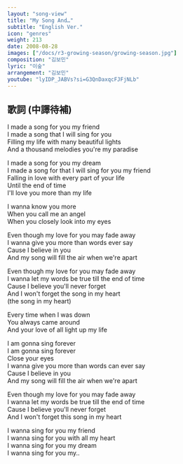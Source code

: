 ```yaml
---
layout: "song-view"
title: "My Song And…"
subtitle: "English Ver."
icon: "genres"
weight: 213
date: 2008-08-28
images: ["/docs/r3-growing-season/growing-season.jpg"]
composition: "김보민"
lyric: "이숲"
arrangement: "김보민"
youtube: "lyIDP_JABVs?si=G3QnDaxqcFJFjNLb"
---
```


## 歌詞 (中譯待補)

I made a song for you my friend  
I made a song that I will sing for you  
Filling my life with many beautiful lights  
And a thousand melodies you're my paradise  

I made a song for you my dream  
I made a song for that I will sing for you my friend  
Falling in love with every part of your life  
Until the end of time  
I'll love you more than my life  

I wanna know you more  
When you call me an angel  
When you closely look into my eyes  

Even though my love for you may fade away  
I wanna give you more than words ever say  
Cause I believe in you  
And my song will fill the air when we're apart  

Even though my love for you may fade away  
I wanna let my words be true till the end of time  
Cause I believe you'll never forget  
And I won't forget the song in my heart  
(the song in my heart)  

Every time when I was down  
You always came around  
And your love of all light up my life  

I am gonna sing forever  
I am gonna sing forever  
Close your eyes  
I wanna give you more than words can ever say  
Cause I believe in you  
And my song will fill the air when we're apart  

Even though my love for you may fade away  
I wanna let my words be true till the end of time  
Cause I believe you'll never forget  
And I won't forget this song in my heart  

I wanna sing for you my friend  
I wanna sing for you with all my heart  
I wanna sing for you my dream  
I wanna sing for you my..  
